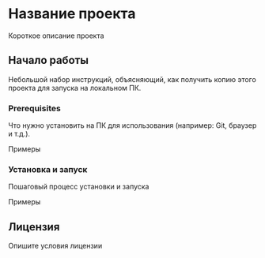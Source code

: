 # Название проекта

Короткое описание проекта

## Начало работы

Небольшой набор инструкций, объясняющий, как получить копию этого проекта для запуска на локальном ПК.

### Prerequisites

Что нужно установить на ПК для использования (например: Git, браузер и т.д.).

Примеры
### Установка и запуск

Пошаговый процесс установки и запуска

Примеры
## Лицензия

Опишите условия лицензии